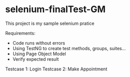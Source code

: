 # selenium-finalTest-GM
This project is my sample selenium pratice

Requirements:
- Code runs without errors
- Using TestNG to create test methods, groups, suites…
- Using Page Object Model
- Verify expected result

Testcase 1: Login
Testcase 2: Make Appointment
